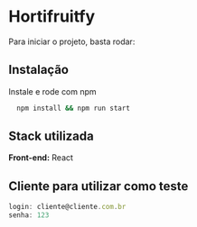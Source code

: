 
# Hortifruitfy

Para iniciar o projeto, basta rodar:

## Instalação

Instale e rode com npm

```bash
  npm install && npm run start
```

## Stack utilizada

**Front-end:** React


## Cliente para utilizar como teste

```javascript
login: cliente@cliente.com.br
senha: 123
```

